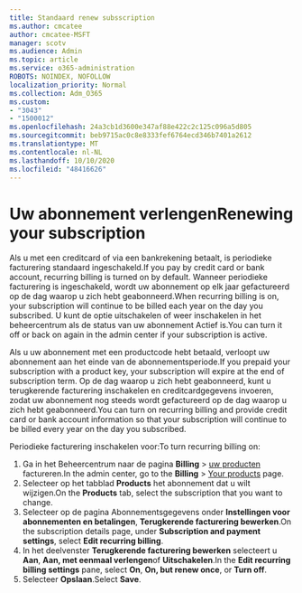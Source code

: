```yaml
---
title: Standaard renew subsscription
ms.author: cmcatee
author: cmcatee-MSFT
manager: scotv
ms.audience: Admin
ms.topic: article
ms.service: o365-administration
ROBOTS: NOINDEX, NOFOLLOW
localization_priority: Normal
ms.collection: Adm_O365
ms.custom:
- "3043"
- "1500012"
ms.openlocfilehash: 24a3cb1d3600e347af88e422c2c125c096a5d805
ms.sourcegitcommit: beb9715ac0c8e8333fef6764ecd346b7401a2612
ms.translationtype: MT
ms.contentlocale: nl-NL
ms.lasthandoff: 10/10/2020
ms.locfileid: "48416626"
---
```

# <a name="renewing-your-subscription"></a><span data-ttu-id="9a51a-102">Uw abonnement verlengen</span><span class="sxs-lookup"><span data-stu-id="9a51a-102">Renewing your subscription</span></span>

<span data-ttu-id="9a51a-103">Als u met een creditcard of via een bankrekening betaalt, is periodieke facturering standaard ingeschakeld.</span><span class="sxs-lookup"><span data-stu-id="9a51a-103">If you pay by credit card or bank account, recurring billing is turned on by default.</span></span> <span data-ttu-id="9a51a-104">Wanneer periodieke facturering is ingeschakeld, wordt uw abonnement op elk jaar gefactureerd op de dag waarop u zich hebt geabonneerd.</span><span class="sxs-lookup"><span data-stu-id="9a51a-104">When recurring billing is on, your subscription will continue to be billed each year on the day you subscribed.</span></span> <span data-ttu-id="9a51a-105">U kunt de optie uitschakelen of weer inschakelen in het beheercentrum als de status van uw abonnement Actief is.</span><span class="sxs-lookup"><span data-stu-id="9a51a-105">You can turn it off or back on again in the admin center if your subscription is active.</span></span>

<span data-ttu-id="9a51a-106">Als u uw abonnement met een productcode hebt betaald, verloopt uw abonnement aan het einde van de abonnementsperiode.</span><span class="sxs-lookup"><span data-stu-id="9a51a-106">If you prepaid your subscription with a product key, your subscription will expire at the end of subscription term.</span></span> <span data-ttu-id="9a51a-107">Op de dag waarop u zich hebt geabonneerd, kunt u terugkerende facturering inschakelen en creditcardgegevens invoeren, zodat uw abonnement nog steeds wordt gefactureerd op de dag waarop u zich hebt geabonneerd.</span><span class="sxs-lookup"><span data-stu-id="9a51a-107">You can turn on recurring billing and provide credit card or bank account information so that your subscription will continue to be billed every year on the day you subscribed.</span></span>

<span data-ttu-id="9a51a-108">Periodieke facturering inschakelen voor:</span><span class="sxs-lookup"><span data-stu-id="9a51a-108">To turn recurring billing on:</span></span>

1. <span data-ttu-id="9a51a-109">Ga in het Beheercentrum naar de pagina **Billing**  >  [uw producten](https://go.microsoft.com/fwlink/p/?linkid=842054) factureren.</span><span class="sxs-lookup"><span data-stu-id="9a51a-109">In the admin center, go to the **Billing** > [Your products](https://go.microsoft.com/fwlink/p/?linkid=842054) page.</span></span>
2. <span data-ttu-id="9a51a-110">Selecteer op het tabblad **Products** het abonnement dat u wilt wijzigen.</span><span class="sxs-lookup"><span data-stu-id="9a51a-110">On the **Products** tab, select the subscription that you want to change.</span></span>
3. <span data-ttu-id="9a51a-111">Selecteer op de pagina Abonnementsgegevens onder **Instellingen voor abonnementen en betalingen**, **Terugkerende facturering bewerken**.</span><span class="sxs-lookup"><span data-stu-id="9a51a-111">On the subscription details page, under **Subscription and payment settings**, select **Edit recurring billing**.</span></span>
4. <span data-ttu-id="9a51a-112">In het deelvenster **Terugkerende facturering bewerken** selecteert u **Aan**, **Aan, met eenmaal verlengen**of **Uitschakelen**.</span><span class="sxs-lookup"><span data-stu-id="9a51a-112">In the **Edit recurring billing settings** pane, select **On**, **On, but renew once**, or **Turn off**.</span></span>
5. <span data-ttu-id="9a51a-113">Selecteer **Opslaan**.</span><span class="sxs-lookup"><span data-stu-id="9a51a-113">Select **Save**.</span></span> 